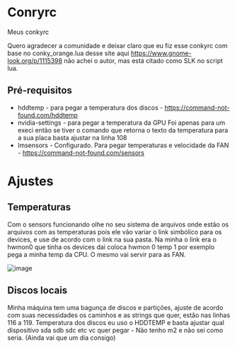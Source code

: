 # Conryrc
Meus conkyrc


Quero agradecer a comunidade e deixar claro que eu fiz esse conkyrc com base no conky_orange.lua desse site aqui https://www.gnome-look.org/p/1115398 não achei o autor, mas está citado como SLK no script lua.

## Pré-requisitos

 - hddtemp - para pegar a temperatura dos discos - https://command-not-found.com/hddtemp <br />
 - nvidia-settings - para pegar a temperatura da GPU Foi apenas para um execi então se tiver o comando que retorna o texto da temperatura para a sua placa basta ajustar na linha 108 <br />
 - lmsensors - Configurado. Para pegar temperaturas e velocidade da FAN - https://command-not-found.com/sensors <br />

# Ajustes<br />
## Temperaturas<br />
Com o sensors funcionando olhe no seu sistema de arquivos onde estão os arquivos com as temperaturas pois ele vão variar o link simbólico para os devices, e use de acordo com o link na sua pasta. Na minha o link era o hwmon0 que tinha os devices dai coloca hwmon 0 temp 1 por exemplo pega a minha temp da CPU. O mesmo vai servir para as FAN.<br />

![image](https://user-images.githubusercontent.com/48689188/143792074-e8ff85bf-cdcc-4bae-a149-d3c106b9cb80.png)


## Discos locais<br />
Minha máquina tem uma bagunça de discos e partições, ajuste de acordo com suas necessidades os caminhos e as strings que quer, estão nas linhas 116 a 119.
Temperatura dos discos eu uso o HDDTEMP e basta ajustar qual dispositivo sda sdb sdc etc vc quer pegar - Não tenho m2 e não sei como seria. (Ainda vai que um dia consigo)
